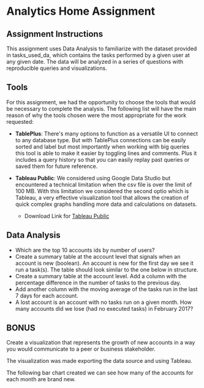 # Analytics Home Assignment

## Assignment Instructions

This assignment uses Data Analysis to familiarize with the dataset provided in tasks_used_da, which contains the tasks performed by a given user at any given date. The data will be analyzed in a series of questions with reproducible queries and visualizations.

## Tools

For this assignment, we had the opportunity to choose the tools that would be necessary to complete the analysis. The following list will have the main reason of why the tools chosen were the most appropriate for the work requested:

- **TablePlus**: There's many options to function as a versatile UI to connect to any database type. But with TablePlus connections can be easily sorted and label but most importantly when working with big queries this tool is able to make it easier by toggling lines and comments. Plus it includes a query history so that you can easily replay past queries or saved them for future reference.

- **Tableau Public**: We considered using Google Data Studio but encountered a technical limitation when the csv file is over the limit of 100 MB. With this limitation we considered the second optio which is Tableau, a very effective visualization tool that allows the creation of quick complex graphs handling more data and calculations on datasets.
    - Download Link for [Tableau Public](https://public.tableau.com/en-us/s/download) 

## Data Analysis

- Which are the top 10 accounts ids by number of users?
- Create a summary table at the account level that signals when an account is new (boolean). An account is new for the first day we see it run a task(s). The table should look similar to the one below in structure.
- Create a summary table at the account level. Add a column with the percentage difference in the number of tasks to the previous day.
- Add another column with the moving average of the tasks run in the last 7 days for each account.
- A lost account is an account with no tasks run on a given month. How many accounts did we lose (had no executed tasks) in February 2017?
   
## BONUS

Create a visualization that represents the growth of new accounts in a way you would communicate to a peer or business stakeholder.

The visualization was made exporting the data source and using Tableau. 

The following bar chart created we can see how many of the accounts for each month are brand new.


